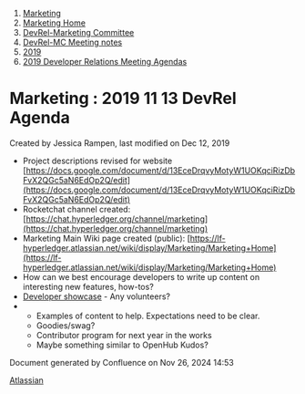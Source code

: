 1. [Marketing](index.html)
2. [Marketing Home](Marketing-Home_19169291.html)
3. [DevRel-Marketing Committee](DevRel-Marketing-Committee_19175125.html)
4. [DevRel-MC Meeting notes](DevRel-MC-Meeting-notes_19175124.html)
5. [2019](2019_19175097.html)
6. [2019 Developer Relations Meeting Agendas](2019-Developer-Relations-Meeting-Agendas_19175096.html)

# Marketing : 2019 11 13 DevRel Agenda

Created by Jessica Rampen, last modified on Dec 12, 2019

- Project descriptions revised for website [https://docs.google.com/document/d/13EceDrqvyMotyW1UOKqciRizDbFvX2QGc5aN6EdOp2Q/edit](https://docs.google.com/document/d/13EceDrqvyMotyW1UOKqciRizDbFvX2QGc5aN6EdOp2Q/edit)
- Rocketchat channel created: [https://chat.hyperledger.org/channel/marketing](https://chat.hyperledger.org/channel/marketing)
- Marketing Main Wiki page created (public): [https://lf-hyperledger.atlassian.net/wiki/display/Marketing/Marketing+Home](https://lf-hyperledger.atlassian.net/wiki/display/Marketing/Marketing+Home)
- How can we best encourage developers to write up content on interesting new features, how-tos?
- [Developer showcase](https://www.hyperledger.org/category/developer-showcase) - Any volunteers?
- - Examples of content to help. Expectations need to be clear.
  - Goodies/swag?
  - Contributor program for next year in the works
  - Maybe something similar to OpenHub Kudos?

Document generated by Confluence on Nov 26, 2024 14:53

[Atlassian](http://www.atlassian.com/)
